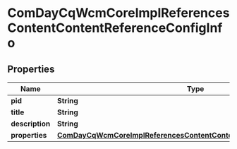 

# ComDayCqWcmCoreImplReferencesContentContentReferenceConfigInfo

## Properties

Name | Type | Description | Notes
------------ | ------------- | ------------- | -------------
**pid** | **String** |  |  [optional]
**title** | **String** |  |  [optional]
**description** | **String** |  |  [optional]
**properties** | [**ComDayCqWcmCoreImplReferencesContentContentReferenceConfigProperties**](ComDayCqWcmCoreImplReferencesContentContentReferenceConfigProperties.md) |  |  [optional]



